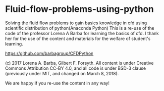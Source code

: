 # Fluid-flow-problems-using-python
Solving the fluid flow problems to gain basics knowledge in cfd using scientific distribution of python(Anaconda Python)
This is a re-use of the code of the professor Lorena A Barba for learning the basics of cfd.
I thank her for the use of the content and materials for the welfare of student's learning.

https://github.com/barbagroup/CFDPython

(c) 2017 Lorena A. Barba, Gilbert F. Forsyth. All content is under Creative Commons Attribution CC-BY 4.0, and all code is under BSD-3 clause (previously under MIT, and changed on March 8, 2018).

We are happy if you re-use the content in any way!
